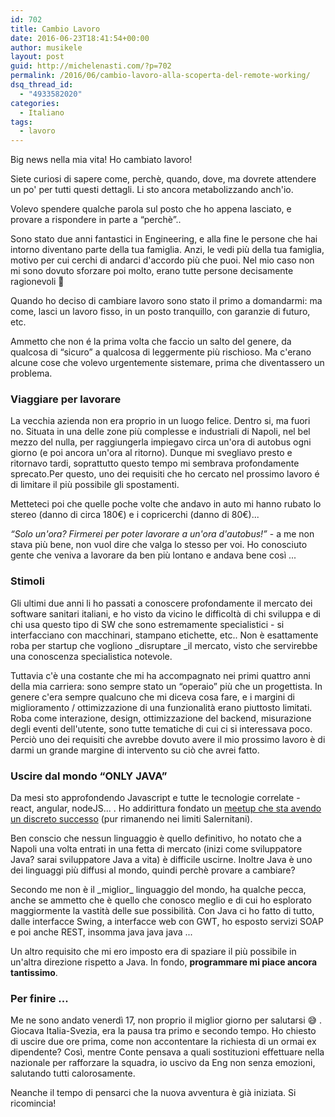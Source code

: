 ```yaml
---
id: 702
title: Cambio Lavoro
date: 2016-06-23T18:41:54+00:00
author: musikele
layout: post
guid: http://michelenasti.com/?p=702
permalink: /2016/06/cambio-lavoro-alla-scoperta-del-remote-working/
dsq_thread_id:
  - "4933582020"
categories:
  - Italiano
tags:
  - lavoro
---
```

Big news nella mia vita! Ho cambiato lavoro!

Siete curiosi di sapere come, perchè, quando, dove, ma dovrete attendere un po' per tutti questi dettagli. Li sto ancora metabolizzando anch'io.

Volevo spendere qualche parola sul posto che ho appena lasciato, e provare a rispondere in parte a &#8220;perchè&#8221;..

Sono stato due anni fantastici in Engineering, e alla fine le persone che hai intorno diventano parte della tua famiglia. Anzi, le vedi più della tua famiglia, motivo per cui cerchi di andarci d'accordo più che puoi. Nel mio caso non mi sono dovuto sforzare poi molto, erano tutte persone decisamente ragionevoli 🙂

Quando ho deciso di cambiare lavoro sono stato il primo a domandarmi: ma come, lasci un lavoro fisso, in un posto tranquillo, con garanzie di futuro, etc.
  
Ammetto che non é la prima volta che faccio un salto del genere, da qualcosa di &#8220;sicuro&#8221; a qualcosa di leggermente più rischioso. Ma c'erano alcune cose che volevo urgentemente sistemare, prima che diventassero un problema.

### Viaggiare per lavorare

La vecchia azienda non era proprio in un luogo felice. Dentro si, ma fuori no. Situata in una delle zone più complesse e industriali di Napoli, nel bel mezzo del nulla, per raggiungerla impiegavo circa un'ora di autobus ogni giorno (e poi ancora un'ora al ritorno). Dunque mi svegliavo presto e ritornavo tardi, soprattutto questo tempo mi sembrava profondamente sprecato.Per questo, uno dei requisiti che ho cercato nel prossimo lavoro é di limitare il più possibile gli spostamenti.

Metteteci poi che quelle poche volte che andavo in auto mi hanno rubato lo stereo (danno di circa 180€) e i copricerchi (danno di 80€)...

_&#8220;Solo un'ora? Firmerei per poter lavorare a un'ora d'autobus!&#8221;_ - a me non stava più bene, non vuol dire che valga lo stesso per voi. Ho conosciuto gente che veniva a lavorare da ben più lontano e andava bene così ...

### Stimoli

Gli ultimi due anni li ho passati a conoscere profondamente il mercato dei software sanitari italiani, e ho visto da vicino le difficoltà di chi sviluppa e di chi usa questo tipo di SW che sono estremamente specialistici - si interfacciano con macchinari, stampano etichette, etc.. Non è esattamente roba per startup che vogliono _disruptare _il mercato, visto che servirebbe una conoscenza specialistica notevole.

Tuttavia c'è una costante che mi ha accompagnato nei primi quattro anni della mia carriera: sono sempre stato un &#8220;operaio&#8221; più che un progettista. In genere c'era sempre qualcuno che mi diceva cosa fare, e i margini di miglioramento / ottimizzazione di una funzionalità erano piuttosto limitati. Roba come interazione, design, ottimizzazione del backend, misurazione degli eventi dell'utente, sono tutte tematiche di cui ci si interessava poco. Perciò uno dei requisiti che avrebbe dovuto avere il mio prossimo lavoro è di darmi un grande margine di intervento su ciò che avrei fatto.

### Uscire dal mondo &#8220;ONLY JAVA&#8221;

Da mesi sto approfondendo Javascript e tutte le tecnologie correlate - react, angular, nodeJS... . Ho addirittura fondato un [meetup che sta avendo un discreto successo](http://michelenasti.com/2016/02/javascript-meetup-a-salerno/) (pur rimanendo nei limiti Salernitani).

Ben conscio che nessun linguaggio è quello definitivo, ho notato che a Napoli una volta entrati in una fetta di mercato (inizi come sviluppatore Java? sarai sviluppatore Java a vita) è difficile uscirne. Inoltre Java è uno dei linguaggi più diffusi al mondo, quindi perchè provare a cambiare?

Secondo me non è il \_miglior\_ linguaggio del mondo, ha qualche pecca, anche se ammetto che è quello che conosco meglio e di cui ho esplorato maggiormente la vastità delle sue possibilità. Con Java ci ho fatto di tutto, dalle interfacce Swing, a interfacce web con GWT, ho esposto servizi SOAP e poi anche REST, insomma java java java ...

Un altro requisito che mi ero imposto era di spaziare il più possibile in un'altra direzione rispetto a Java. In fondo, **programmare mi piace ancora tantissimo**.

### Per finire ...

Me ne sono andato venerdì 17, non proprio il miglior giorno per salutarsi 😅 . Giocava Italia-Svezia, era la pausa tra primo e secondo tempo. Ho chiesto di uscire due ore prima, come non accontentare la richiesta di un ormai ex dipendente? Così, mentre Conte pensava a quali sostituzioni effettuare nella nazionale per rafforzare la squadra, io uscivo da Eng non senza emozioni, salutando tutti calorosamente.

Neanche il tempo di pensarci che la nuova avventura è già iniziata. Si ricomincia!